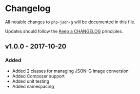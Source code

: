 # Changelog

All notable changes to `php-json-g` will be documented in this file.

Updates should follow the [Keep a CHANGELOG](http://keepachangelog.com/) principles.

## v1.0.0 - 2017-10-20

### Added
- Added 2 classes for managing JSON-G image conversion
- Added Composer support
- Added unit testing
- Added namespacing
